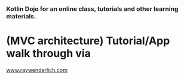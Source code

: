 ### Kotlin Dojo for an online class, tutorials and other learning materials.

# (MVC architecture) Tutorial/App walk through via
www.raywenderlich.com






